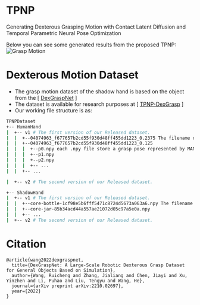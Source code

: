 # TPNP
Generating Dexterous Grasping Motion with Contact Latent Diffusion and Temporal Parametric Neural Pose Optimization

Below you can see some generated results from the proposed TPNP:
![Grasp Motion](images/TPNPDataset_github.gif)

# Dexterous Motion Dataset
- The grasp motion dataset of the shadow hand is based on the object from the [ [DexGraspNet](https://github.com/PKU-EPIC/DexGraspNet.git) ]
-  The dataset is available for research purposes at  [ [TPNP-DexGrasp](https://onedrive.live.com/?id=991F1C6479E03435%21s1a592872606f490c926ed916a44dabb7&cid=991F1C6479E03435) ]
- Our working file structure is as:

```bash
TPNPDataset
+-- HumanHand
|  +-- v1 # The first version of our Released dataset.
|  |  +--04074963_f677657b2cd55f930d48ff455dd1223_0.2375 The filename denotes the object ID of the Obman and The decimal at the end of the file name indicates the scale of the object.
|  |  +--04074963_f677657b2cd55f930d48ff455dd1223_0.125
|  |  |  +--p0.npy each .npy file store a grasp pose represented by MANO parameters
|  |  |  +--p1.npy
|  |  |  +--p2.npy
|  |  |  +-- ...
|  |  +-- ...

|  +-- v2 # The second version of our Released dataset.

+-- ShadowHand
|  +-- v1 # The first version of our Released dataset.
|  |  +--core-bottle-1cf98e5b6fff5471c8724d5673a063a6.npy The filename denotes the object ID of the ShapeNet.
|  |  +--core-jar-85b34acd44a557ae21072d05c97a5e0a.npy
|  |  +-- ...
|  +-- v2 # The second version of our Released dataset.

```


# Citation
```
@article{wang2022dexgraspnet,
  title={DexGraspNet: A Large-Scale Robotic Dexterous Grasp Dataset for General Objects Based on Simulation},
  author={Wang, Ruicheng and Zhang, Jialiang and Chen, Jiayi and Xu, Yinzhen and Li, Puhao and Liu, Tengyu and Wang, He},
  journal={arXiv preprint arXiv:2210.02697},
  year={2022}
}
```
